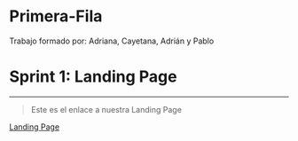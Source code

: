 # Primera-Fila

Trabajo formado por: Adriana, Cayetana, Adrián y Pablo

# Sprint 1: Landing Page
---

>Este es el enlace a nuestra Landing Page

[Landing Page](https://github.com/ppolo1/Primera-Fila/tree/main/Landing%20Page/P%C3%A1gina/Portada)

